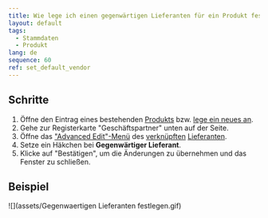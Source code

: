 ```yaml
---
title: Wie lege ich einen gegenwärtigen Lieferanten für ein Produkt fest?
layout: default
tags:
  - Stammdaten
  - Produkt
lang: de
sequence: 60
ref: set_default_vendor
---
```


## Schritte
1. Öffne den Eintrag eines bestehenden [Produkts](Menu) bzw. [lege ein neues an](NeuesProdukt).
1. Gehe zur Registerkarte "Geschäftspartner" unten auf der Seite.
1. Öffne das ["Advanced Edit"-Menü](AdvancedEditTab_Öffnen) des [verknüpften](Produkt_mit_Geschaeftspartner_verknuepfen) [Lieferanten](Neuer_Geschaeftspartner_Lieferant).
1. Setze ein Häkchen bei **Gegenwärtiger Lieferant**.
1. Klicke auf "Bestätigen", um die Änderungen zu übernehmen und das Fenster zu schließen.

## Beispiel
![](assets/Gegenwaertigen Lieferanten festlegen.gif)
